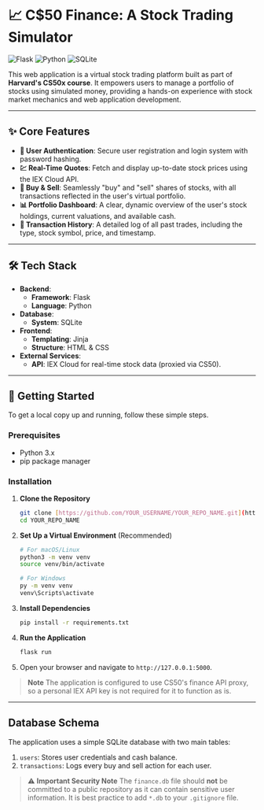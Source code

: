 # 📈 C$50 Finance: A Stock Trading Simulator

![Flask](https://img.shields.io/badge/Flask-000000?style=for-the-badge&logo=flask&logoColor=white)
![Python](https://img.shields.io/badge/Python-3776AB?style=for-the-badge&logo=python&logoColor=white)
![SQLite](https://img.shields.io/badge/SQLite-003B57?style=for-the-badge&logo=sqlite&logoColor=white)

This web application is a virtual stock trading platform built as part of **Harvard's CS50x course**. It empowers users to manage a portfolio of stocks using simulated money, providing a hands-on experience with stock market mechanics and web application development.

---

## ✨ Core Features

* **👤 User Authentication**: Secure user registration and login system with password hashing.
* **💹 Real-Time Quotes**: Fetch and display up-to-date stock prices using the IEX Cloud API.
* **💸 Buy & Sell**: Seamlessly "buy" and "sell" shares of stocks, with all transactions reflected in the user's virtual portfolio.
* **📊 Portfolio Dashboard**: A clear, dynamic overview of the user's stock holdings, current valuations, and available cash.
* **📜 Transaction History**: A detailed log of all past trades, including the type, stock symbol, price, and timestamp.

---

## 🛠️ Tech Stack

* **Backend**:
    * **Framework**: Flask
    * **Language**: Python
* **Database**:
    * **System**: SQLite
* **Frontend**:
    * **Templating**: Jinja
    * **Structure**: HTML & CSS
* **External Services**:
    * **API**: IEX Cloud for real-time stock data (proxied via CS50).

---

## 🚀 Getting Started

To get a local copy up and running, follow these simple steps.

### Prerequisites

* Python 3.x
* pip package manager

### Installation

1.  **Clone the Repository**
    ```bash
    git clone [https://github.com/YOUR_USERNAME/YOUR_REPO_NAME.git](https://github.com/YOUR_USERNAME/YOUR_REPO_NAME.git)
    cd YOUR_REPO_NAME
    ```

2.  **Set Up a Virtual Environment** (Recommended)
    ```bash
    # For macOS/Linux
    python3 -m venv venv
    source venv/bin/activate

    # For Windows
    py -m venv venv
    venv\Scripts\activate
    ```

3.  **Install Dependencies**
    ```bash
    pip install -r requirements.txt
    ```

4.  **Run the Application**
    ```bash
    flask run
    ```

5.  Open your browser and navigate to `http://127.0.0.1:5000`.

> **Note**
> The application is configured to use CS50's finance API proxy, so a personal IEX API key is not required for it to function as is.

---

## Database Schema

The application uses a simple SQLite database with two main tables:

1.  `users`: Stores user credentials and cash balance.
2.  `transactions`: Logs every buy and sell action for each user.

> ⚠️ **Important Security Note**
> The `finance.db` file should **not** be committed to a public repository as it can contain sensitive user information. It is best practice to add `*.db` to your `.gitignore` file.


